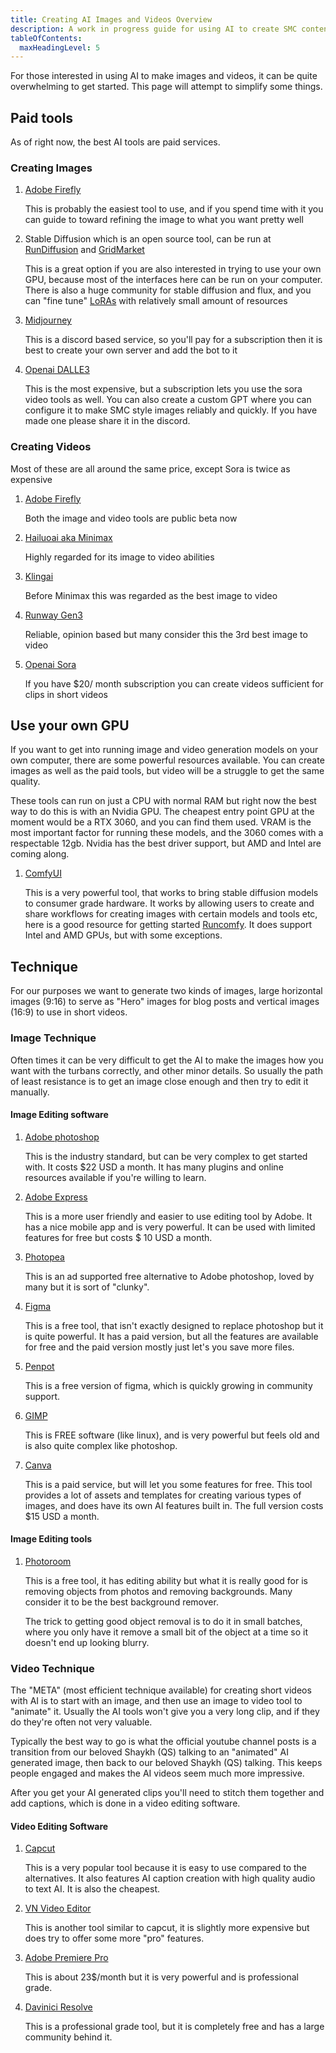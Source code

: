 ```yaml
---
title: Creating AI Images and Videos Overview
description: A work in progress guide for using AI to create SMC content.
tableOfContents:
  maxHeadingLevel: 5
---
```


For those interested in using AI to make images and videos, it can be quite overwhelming to get started. This page will attempt to simplify some things.

## Paid tools

As of right now, the best AI tools are paid services.

### Creating Images

1. [Adobe Firefly](https://firefly.adobe.com)

   This is probably the easiest tool to use, and if you spend time with it you can guide to toward refining the image to what you want pretty well

2. Stable Diffusion which is an open source tool, can be run at [RunDiffusion](https://rundiffusion.com) and [GridMarket](https://www.gridmarkets.com/ai-image-gen)

   This is a great option if you are also interested in trying to use your own GPU, because most of the interfaces here can be run on your computer. There is also a huge community for stable diffusion and flux, and you can "fine tune" [LoRAs](https://huggingface.co/docs/peft/main/en/conceptual_guides/lora) with relatively small amount of resources

3. [Midjourney](https://www.midjourney.com/home)

   This is a discord based service, so you'll pay for a subscription then it is best to create your own server and add the bot to it

4. [Openai DALLE3](https://openai.com/index/dall-e-3/)

   This is the most expensive, but a subscription lets you use the sora video tools as well. You can also create a custom GPT where you can configure it to make SMC style images reliably and quickly. If you have made one please share it in the discord.

### Creating Videos

Most of these are all around the same price, except Sora is twice as expensive

1. [Adobe Firefly](https://firefly.adobe.com)

   Both the image and video tools are public beta now

2. [Hailuoai aka Minimax](https://hailuoai.video)

   Highly regarded for its image to video abilities

3. [Klingai](https://klingai.com/)

   Before Minimax this was regarded as the best image to video

4. [Runway Gen3](https://app.runwayml.com/login)

   Reliable, opinion based but many consider this the 3rd best image to video

5. [Openai Sora](https://openai.com/sora/)

   If you have $20/ month subscription you can create videos sufficient for clips in short videos

## Use your own GPU

If you want to get into running image and video generation models on your own computer, there are some powerful resources available. You can create images as well as the paid tools, but video will be a struggle to get the same quality.

These tools can run on just a CPU with normal RAM but right now the best way to do this is with an Nvidia GPU. The cheapest entry point GPU at the moment would be a RTX 3060, and you can find them used. VRAM is the most important factor for running these models, and the 3060 comes with a respectable 12gb. Nvidia has the best driver support, but AMD and Intel are coming along.

1. [ComfyUI](https://www.comfy.org/download)

   This is a very powerful tool, that works to bring stable diffusion models to consumer grade hardware. It works by allowing users to create and share workflows for creating images with certain models and tools etc, here is a good resource for getting started [Runcomfy](https://www.runcomfy.com). It does support Intel and AMD GPUs, but with some exceptions. 

## Technique

For our purposes we want to generate two kinds of images, large horizontal images (9:16) to serve as "Hero" images for blog posts and vertical images (16:9) to use in short videos.

### Image Technique

Often times it can be very difficult to get the AI to make the images how you want with the turbans correctly, and other minor details. So usually the path of least resistance is to get an image close enough and then try to edit it manually.

#### Image Editing software

1. [Adobe photoshop](https://www.adobe.com/products/photoshop.html)

   This is the industry standard, but can be very complex to get started with. It costs $22 USD a month. It has many plugins and online resources available if you're willing to learn.

2. [Adobe Express](https://new.express.adobe.com/)

   This is a more user friendly and easier to use editing tool by Adobe. It has a nice mobile app and is very powerful. It can be used with limited features for free but costs $ 10 USD a month.

2. [Photopea](https://www.photopea.com)

   This is an ad supported free alternative to Adobe photoshop, loved by many but it is sort of "clunky".

3. [Figma](https://www.figma.com/login)

   This is a free tool, that isn't exactly designed to replace photoshop but it is quite powerful. It has a paid version, but all the features are available for free and the paid version mostly just let's you save more files.

4. [Penpot](https://penpot.app/pricing)

   This is a free version of figma, which is quickly growing in community support.

5. [GIMP](https://www.gimp.org)

   This is FREE software (like linux), and is very powerful but feels old and is also quite complex like photoshop.

6. [Canva](https://www.canva.com)

   This is a paid service, but will let you some features for free. This tool provides a lot of assets and templates for creating various types of images, and does have its own AI features built in. The full version costs $15 USD a month.



#### Image Editing tools

1. [Photoroom](https://www.photoroom.com)

   This is a free tool, it has editing ability but what it is really good for is removing objects from photos and removing backgrounds. Many consider it to be the best background remover.

   The trick to getting good object removal is to do it in small batches, where you only have it remove a small bit of the object at a time so it doesn't end up looking blurry.

### Video Technique

The "META" (most efficient technique available) for creating short videos with AI is to start with an image, and then use an image to video tool to "animate" it. Usually the AI tools won't give you a very long clip, and if they do they're often not very valuable.

Typically the best way to go is what the official youtube channel posts is a transition from our beloved Shaykh (QS) talking to an "animated" AI generated image, then back to our beloved Shaykh (QS) talking. This keeps people engaged and makes the AI videos seem much more impressive.

After you get your AI generated clips you'll need to stitch them together and add captions, which is done in a video editing software.

#### Video Editing Software

1. [Capcut](https://www.capcut.com)

   This is a very popular tool because it is easy to use compared to the alternatives. It also features AI caption creation with high quality audio to text AI. It is also the cheapest.

2. [VN Video Editor](https://www.vlognow.me)

   This is another tool similar to capcut, it is slightly more expensive but does try to offer some more "pro" features.

3. [Adobe Premiere Pro](https://www.adobe.com/products/premiere.html)

   This is about 23$/month but it is very powerful and is professional grade.

4. [Davinici Resolve](https://www.blackmagicdesign.com/event/davinciresolvedownload)

   This is a professional grade tool, but it is completely free and has a large community behind it.
